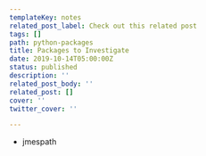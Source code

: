 ```yaml
---
templateKey: notes
related_post_label: Check out this related post
tags: []
path: python-packages
title: Packages to Investigate
date: 2019-10-14T05:00:00Z
status: published
description: ''
related_post_body: ''
related_post: []
cover: ''
twitter_cover: ''

---
```

* jmespath
